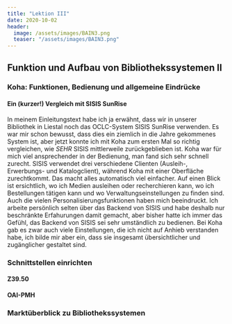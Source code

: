```yaml
---
title: "Lektion III"
date: 2020-10-02
header:
  image: /assets/images/BAIN3.png
  teaser: "/assets/images/BAIN3.png"
---
```

## Funktion und Aufbau von Bibliothekssystemen II


### Koha: Funktionen, Bedienung und allgemeine Eindrücke



#### Ein (kurzer!) Vergleich mit SISIS SunRise
In meinem Einleitungstext habe ich ja erwähnt, dass wir in unserer Bibliothek in Liestal noch das OCLC-System SISIS SunRise verwenden. Es war mir schon bewusst, dass dies ein ziemlich in die Jahre gekommenes System ist, aber jetzt konnte ich mit Koha zum ersten Mal so richtig vergleichen, wie *SEHR* SISIS mittlerweile zurückgeblieben ist. Koha war für mich viel ansprechender in der Bedienung, man fand sich sehr schnell zurecht. SISIS verwendet drei verschiedene Clienten (Ausleih-, Erwerbungs- und Katalogclient), während Koha mit einer Oberfläche zurechtkommt. Das macht alles automatisch viel einfacher. Auf einen Blick ist ersichtlich, wo ich Medien ausleihen oder recherchieren kann, wo ich Bestellungen tätigen kann und wo Verwaltungseinstellungen zu finden sind. Auch die vielen Personalisierungsfunktionen haben mich beeindruckt. Ich arbeite persönlich selten über das Backend von SISIS und habe deshalb nur beschränkte Erfahurungen damit gemacht, aber bisher hatte ich immer das Gefühl, das Backend von SISIS sei sehr umständlich zu bedienen. Bei Koha gab es zwar auch viele Einstellungen, die ich nicht auf Anhieb verstanden habe, ich bilde mir aber ein, dass sie insgesamt übersichtlicher und zugänglicher gestaltet sind. 

### Schnittstellen einrichten

#### Z39.50

#### OAI-PMH

### Marktüberblick zu Bibliothekssystemen

